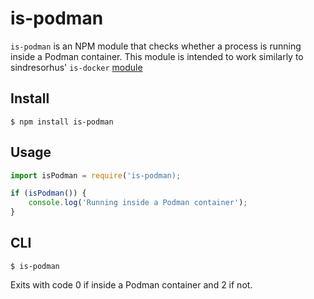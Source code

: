 # is-podman 

`is-podman` is an NPM module that checks whether a process is running inside a Podman container. This module is intended to work similarly to sindresorhus' `is-docker` [module](https://www.npmjs.com/package/is-docker)

## Install

```
$ npm install is-podman
```

## Usage

```js
import isPodman = require('is-podman);

if (isPodman()) {
	console.log('Running inside a Podman container');
}
```

## CLI
```
$ is-podman
```

Exits with code 0 if inside a Podman container and 2 if not.
